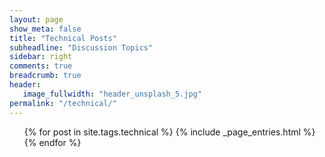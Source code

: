 ```yaml
---
layout: page
show_meta: false
title: "Technical Posts"
subheadline: "Discussion Topics"
sidebar: right
comments: true
breadcrumb: true
header:
   image_fullwidth: "header_unsplash_5.jpg"
permalink: "/technical/"
---
```

<ul>
    {% for post in site.tags.technical %}
        {% include _page_entries.html %}
    {% endfor %}
</ul>